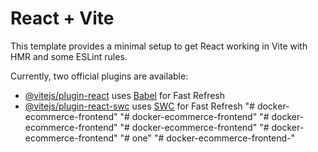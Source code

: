 # React + Vite

This template provides a minimal setup to get React working in Vite with HMR and some ESLint rules.

Currently, two official plugins are available:

- [@vitejs/plugin-react](https://github.com/vitejs/vite-plugin-react/blob/main/packages/plugin-react/README.md) uses [Babel](https://babeljs.io/) for Fast Refresh
- [@vitejs/plugin-react-swc](https://github.com/vitejs/vite-plugin-react-swc) uses [SWC](https://swc.rs/) for Fast Refresh
"# docker-ecommerce-frontend" 
"# docker-ecommerce-frontend" 
"# docker-ecommerce-frontend" 
"# docker-ecommerce-frontend" 
"# docker-ecommerce-frontend" 
"# one" 
"# docker-ecommerce-frontend-" 
